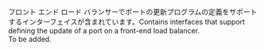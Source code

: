 <Namespace Name="Microsoft.Azure.Management.Network.Fluent.HasFrontendPort.UpdateDefinition">
  <Docs>
    <summary><span data-ttu-id="5eb93-101">フロント エンド ロード バランサーでポートの更新プログラムの定義をサポートするインターフェイスが含まれています。</span><span class="sxs-lookup"><span data-stu-id="5eb93-101">Contains interfaces that support defining the update of a port on a front-end load balancer.</span></span></summary> 
    <remarks>To be added.</remarks>
  </Docs>
</Namespace>
